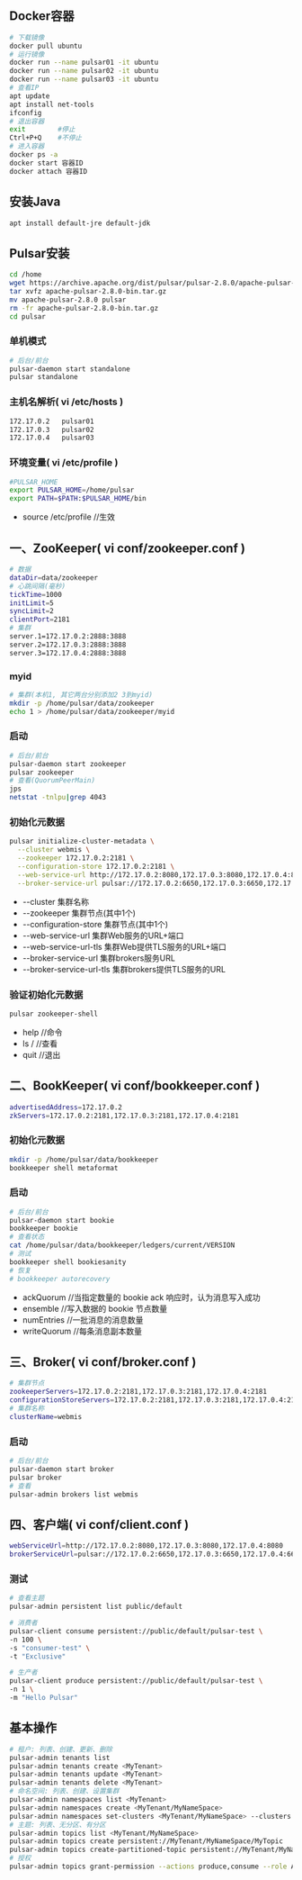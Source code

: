 ## Docker容器
```bash
# 下载镜像
docker pull ubuntu
# 运行镜像
docker run --name pulsar01 -it ubuntu
docker run --name pulsar02 -it ubuntu
docker run --name pulsar03 -it ubuntu
# 查看IP
apt update
apt install net-tools
ifconfig
# 退出容器
exit        #停止
Ctrl+P+Q    #不停止
# 进入容器
docker ps -a
docker start 容器ID
docker attach 容器ID
```

## 安装Java
```bash
apt install default-jre default-jdk
```

## Pulsar安装
```bash
cd /home
wget https://archive.apache.org/dist/pulsar/pulsar-2.8.0/apache-pulsar-2.8.0-bin.tar.gz
tar xvfz apache-pulsar-2.8.0-bin.tar.gz
mv apache-pulsar-2.8.0 pulsar
rm -fr apache-pulsar-2.8.0-bin.tar.gz
cd pulsar
```
### 单机模式
```bash
# 后台/前台
pulsar-daemon start standalone
pulsar standalone
```

### 主机名解析( vi /etc/hosts )
```bash
172.17.0.2   pulsar01
172.17.0.3   pulsar02
172.17.0.4   pulsar03
```
### 环境变量( vi /etc/profile )
```bash
#PULSAR_HOME
export PULSAR_HOME=/home/pulsar
export PATH=$PATH:$PULSAR_HOME/bin
```
- source /etc/profile   //生效

## 一、ZooKeeper( vi conf/zookeeper.conf )
```bash
# 数据
dataDir=data/zookeeper
# 心跳间隔(毫秒)
tickTime=1000
initLimit=5
syncLimit=2
clientPort=2181
# 集群
server.1=172.17.0.2:2888:3888
server.2=172.17.0.3:2888:3888
server.3=172.17.0.4:2888:3888
```
### myid
```bash
# 集群(本机1, 其它两台分别添加2 3到myid)
mkdir -p /home/pulsar/data/zookeeper
echo 1 > /home/pulsar/data/zookeeper/myid
```
### 启动
```bash
# 后台/前台
pulsar-daemon start zookeeper
pulsar zookeeper
# 查看(QuorumPeerMain)
jps
netstat -tnlpu|grep 4043
```

### 初始化元数据
```bash
pulsar initialize-cluster-metadata \
  --cluster webmis \
  --zookeeper 172.17.0.2:2181 \
  --configuration-store 172.17.0.2:2181 \
  --web-service-url http://172.17.0.2:8080,172.17.0.3:8080,172.17.0.4:8080 \
  --broker-service-url pulsar://172.17.0.2:6650,172.17.0.3:6650,172.17.0.4:6650
```
- --cluster 集群名称
- --zookeeper 集群节点(其中1个)
- --configuration-store 集群节点(其中1个)
- --web-service-url 集群Web服务的URL+端口
- --web-service-url-tls 集群Web提供TLS服务的URL+端口
- --broker-service-url 集群brokers服务URL
- --broker-service-url-tls 集群brokers提供TLS服务的URL

### 验证初始化元数据
```bash
pulsar zookeeper-shell
```
- help  //命令
- ls /  //查看
- quit  //退出

## 二、BookKeeper( vi conf/bookkeeper.conf )
```bash
advertisedAddress=172.17.0.2
zkServers=172.17.0.2:2181,172.17.0.3:2181,172.17.0.4:2181
```
### 初始化元数据
```bash
mkdir -p /home/pulsar/data/bookkeeper
bookkeeper shell metaformat
```
### 启动
```bash
# 后台/前台
pulsar-daemon start bookie
bookkeeper bookie
# 查看状态
cat /home/pulsar/data/bookkeeper/ledgers/current/VERSION
# 测试
bookkeeper shell bookiesanity
# 恢复
# bookkeeper autorecovery
```
- ackQuorum   //当指定数量的 bookie ack 响应时，认为消息写入成功
- ensemble    //写入数据的 bookie 节点数量
- numEntries  //一批消息的消息数量
- writeQuorum //每条消息副本数量

## 三、Broker( vi conf/broker.conf )
```bash
# 集群节点
zookeeperServers=172.17.0.2:2181,172.17.0.3:2181,172.17.0.4:2181
configurationStoreServers=172.17.0.2:2181,172.17.0.3:2181,172.17.0.4:2181
# 集群名称
clusterName=webmis
```

### 启动
```bash
# 后台/前台
pulsar-daemon start broker
pulsar broker
# 查看
pulsar-admin brokers list webmis
```

## 四、客户端( vi conf/client.conf )
```bash
webServiceUrl=http://172.17.0.2:8080,172.17.0.3:8080,172.17.0.4:8080
brokerServiceUrl=pulsar://172.17.0.2:6650,172.17.0.3:6650,172.17.0.4:6650
```
### 测试
```bash
# 查看主题
pulsar-admin persistent list public/default

# 消费者
pulsar-client consume persistent://public/default/pulsar-test \
-n 100 \
-s "consumer-test" \
-t "Exclusive"

# 生产者
pulsar-client produce persistent://public/default/pulsar-test \
-n 1 \
-m "Hello Pulsar"
```

## 基本操作
```bash
# 租户: 列表、创建、更新、删除
pulsar-admin tenants list
pulsar-admin tenants create <MyTenant>
pulsar-admin tenants update <MyTenant>
pulsar-admin tenants delete <MyTenant>
# 命名空间: 列表、创建、设置集群
pulsar-admin namespaces list <MyTenant>
pulsar-admin namespaces create <MyTenant/MyNameSpace>
pulsar-admin namespaces set-clusters <MyTenant/MyNameSpace> --clusters webmis
# 主题: 列表、无分区、有分区
pulsar-admin topics list <MyTenant/MyNameSpace>
pulsar-admin topics create persistent://MyTenant/MyNameSpace/MyTopic
pulsar-admin topics create-partitioned-topic persistent://MyTenant/MyNameSpace/MyTopic --partitions 4
# 授权
pulsar-admin topics grant-permission --actions produce,consume --role AppHmsAlert persistent://MyTenant/MyNameSpace/MyTopic
```
